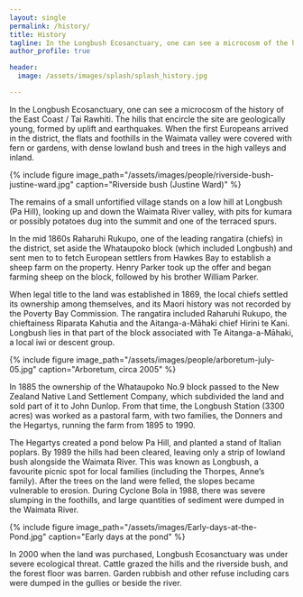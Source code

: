 ```yaml
---
layout: single
permalink: /history/
title: History
tagline: In the Longbush Ecosanctuary, one can see a microcosm of the history of the East Coast / Tai Rawhiti.
author_profile: true

header:
  image: /assets/images/splash/splash_history.jpg

---
```


In the Longbush Ecosanctuary, one can see a microcosm of the history of the East Coast / Tai Rawhiti. The hills that encircle the site are geologically young, formed by uplift and earthquakes. When the first Europeans arrived in the district, the flats and foothills in the Waimata valley were covered with fern or gardens, with dense lowland bush and trees in the high valleys and inland.

{% include figure image_path="/assets/images/people/riverside-bush-justine-ward.jpg" caption="Riverside bush (Justine Ward)" %}

The remains of a small unfortified village stands on a low hill at Longbush (Pa Hill), looking up and down the Waimata River valley, with pits for kumara or possibly potatoes dug into the summit and one of the terraced spurs.

In the mid 1860s Raharuhi Rukupo, one of the leading rangatira (chiefs) in the district, set aside the Whataupoko block (which included Longbush) and sent men to to fetch European settlers from Hawkes Bay to establish a sheep farm on the property. Henry Parker took up the offer and began farming sheep on the block, followed by his brother William Parker.

When legal title to the land was established in 1869, the local chiefs settled its ownership among themselves, and its Maori history was not recorded by the Poverty Bay Commission. The rangatira included Raharuhi Rukupo, the chieftainess Riparata Kahutia and the Aitanga-a-Māhaki chief Hirini te Kani. Longbush lies in that part of the block associated with Te Aitanga-a-Māhaki, a local iwi or descent group.

{% include figure image_path="/assets/images/people/arboretum-july-05.jpg" caption="Arboretum, circa 2005" %}

In 1885 the ownership of the Whataupoko No.9 block passed to the New Zealand Native Land Settlement Company, which subdivided the land and sold part of it to John Dunlop. From that time, the Longbush Station (3300 acres) was worked as a pastoral farm, with two families, the Donners and the Hegartys, running the farm from 1895 to 1990.

The Hegartys created a pond below Pa Hill, and planted a stand of Italian poplars. By 1989 the hills had been cleared, leaving only a strip of lowland bush alongside the Waimata River. This was known as Longbush, a favourite picnic spot for local families (including the Thorpes, Anne’s family). After the trees on the land were felled, the slopes became vulnerable to erosion. During Cyclone Bola in 1988, there was severe slumping in the foothills, and large quantities of sediment were dumped in the Waimata River.

{% include figure image_path="/assets/images/Early-days-at-the-Pond.jpg" caption="Early days at the pond" %}

In 2000 when the land was purchased, Longbush Ecosanctuary was under severe ecological threat. Cattle grazed the hills and the riverside bush, and the forest floor was barren. Garden rubbish and other refuse including cars were dumped in the gullies or beside the river.